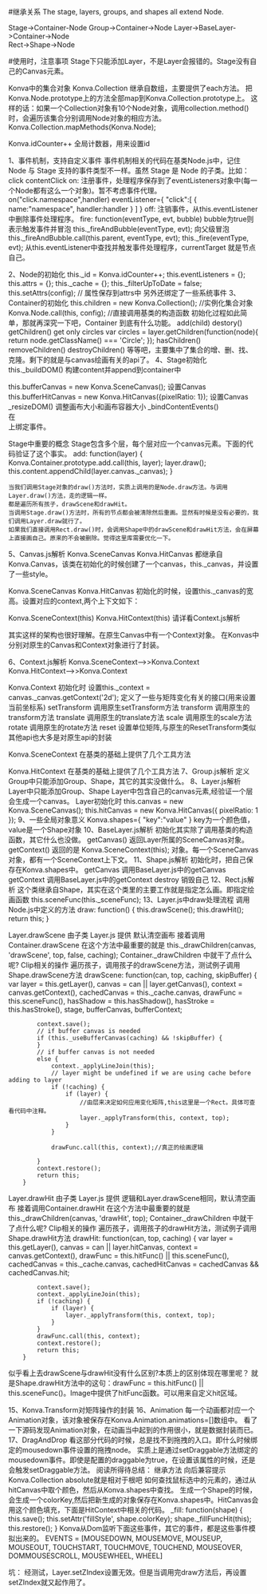 #继承关系
The stage, layers, groups, and shapes all extend Node.     

Stage->Container-Node
Group->Container->Node
Layer->BaseLayer->Container->Node    
Rect->Shape->Node  

#使用时，注意事项
Stage下只能添加Layer，不是Layer会报错的。Stage没有自己的Canvas元素。

Konva中的集合对象
Konva.Collection 继承自数组，主要提供了each方法。
把Konva.Node.prototype上的方法全部map到Konva.Collection.prototype上。
这样的话：如果一个Collection对象有10个Node对象，调用collection.method()时，会遍历该集合分别调用Node对象的相应方法。
Konva.Collection.mapMethods(Konva.Node);


Konva.idCounter++ 全局计数器，用来设置id

1、事件机制，支持自定义事件
事件机制相关的代码在基类Node.js中，记住 Node 与 Stage 支持的事件类型不一样。虽然 Stage 是 Node 的子类。比如：click contentClick
on:
   注册事件，处理程序保存到了eventListeners对象中(每一个Node都有这么一个对象)。暂不考虑事件代理。
   on("click.namespace",handler) 
   eventListener={
     "click":[
		{
			name:"namespace",
			handler:handler
	    }
     ]
   }
off:
   注销事件，从this.eventListener中删除事件处理程序。
fire: 
   function(eventType, evt, bubble)   bubble为true则表示触发事件并冒泡
   this._fireAndBubble(eventType, evt);  向父级冒泡this._fireAndBubble.call(this.parent, eventType, evt);
   this._fire(eventType, evt);  从this.eventListener中查找并触发事件处理程序，currentTarget 就是节点自己。

2、Node的初始化
   this._id = Konva.idCounter++;
   this.eventListeners = {};
   this.attrs = {};
   this._cache = {};
   this._filterUpToDate = false;
   this.setAttrs(config);  // 属性保存到attrs中
   另外还绑定了一些系统事件
3、Container的初始化
   this.children = new Konva.Collection(); //实例化集合对象
   Konva.Node.call(this, config); //直接调用基类的构造函数
   初始化过程如此简单，那就再深究一下吧，Container 到底有什么功能。
   add(child)
   destory()
   getChildren()
       get only circles
       var circles = layer.getChildren(function(node){
          return node.getClassName() === 'Circle';
       });
   hasChildren()
   removeChildren()
   destroyChildren()
   等等吧，主要集中了集合的增、删、找、克隆。剩下的就是与canvas绘画有关的api了。
4、Stage初始化
    this._buildDOM()
       构建content并append到container中 <div class="konvajs-content" role="presentation" style="position: relative;"></div>
       this.bufferCanvas = new Konva.SceneCanvas();  设置Canvas
       this.bufferHitCanvas = new Konva.HitCanvas({pixelRatio: 1});  设置Canvas
       _resizeDOM()  调整画布大小和画布容器大小
    _bindContentEvents()  
       在<div class="konvajs-content" role="presentation" style="position: relative;"></div>上绑定事件。

   Stage中重要的概念
    Stage包含多个层，每个层对应一个canvas元素。下面的代码验证了这个事实。
    add: function(layer) {
       Konva.Container.prototype.add.call(this, layer);
       layer.draw();
       this.content.appendChild(layer.canvas._canvas);
    }

    当我们调用Stage对象的draw()方法时，实质上调用的是Node.draw方法。与调用Layer.draw()方法，走的逻辑一样。
    都是遍历所有孩子，drawScene和drawHit。
    当调用Stage.draw()方法时，所有的节点都会被清除然后重画。显然有时候是没有必要的，我们调用Layer.draw就行了。
    如果我们直接调用Rect.draw()时，会调用Shape中的drawScene和drawHit方法，会在屏幕上直接画自己。原来的不会被删除。觉得这里库需要优化一下。

5、Canvas.js解析
   Konva.SceneCanvas
   Konva.HitCanvas
   都继承自Konva.Canvas，该类在初始化的时候创建了一个canvas，this._canvas，并设置了一些style。

   Konva.SceneCanvas
   Konva.HitCanvas 初始化的时候，设置this._canvas的宽高。设置对应的context,两个上下文如下：

   Konva.SceneContext(this)
   Konva.HitContext(this)  请详看Context.js解析

   其实这样的架构也很好理解。在原生Canvas中有一个Context对象。
   在Konvas中分别对原生的Canvas和Context对象进行了封装。

6、Context.js解析
   Konva.SceneContext-->>Konva.Context
   Konva.HitContext-->>Konva.Context

   Konva.Context 初始化时 设置this._context = canvas._canvas.getContext('2d');
        定义了一些与矩阵变化有关的接口(用来设置当前坐标系)
   		setTransform 调用原生setTransform方法
   		transform 调用原生的transform方法
   		translate 调用原生的translate方法
   		scale 调用原生的scale方法
   		rotate 调用原生的rotate方法
   		reset 设置单位矩阵,与原生的ResetTransform类似
   		其他api也大多是对原生api的封装

   Konva.SceneContext
        在基类的基础上提供了几个工具方法

   Konva.HitContext
        在基类的基础上提供了几个工具方法
7、Group.js解析
   定义Group中只能添加Group、Shape，其它的其实没做什么。
8、Layer.js解析
   Layer中只能添加Group、Shape
   Layer中包含自己的canvas元素,经验证一个层会生成一个canvas。
   Layer初始化时
      this.canvas = new Konva.SceneCanvas();
      this.hitCanvas = new Konva.HitCanvas({
          pixelRatio: 1
      });
9、一些全局对象意义
   Konva.shapes={ "key":"value" }  key为一个颜色值，value是一个Shape对象
10、BaseLayer.js解析
   初始化其实除了调用基类的构造函数，其它什么也没做。
   getCanvas() 返回Layer所属的SceneCanvas对象。
   getContext() 返回的是 Konva.SceneContext(this); 对象。每一个SceneCanvas对象，都有一个SceneContext上下文。
11、Shape.js解析
   初始化时，把自己保存在Konva.shapes中。
   getCanvas  调用BaseLayer.js中的getCanvas
   getContext 调用BaseLayer.js中的getContext
   destroy 销毁自己
12、Rect.js解析
   这个类继承自Shape，其实在这个类里的主要工作就是指定怎么画。即指定绘画函数 this.sceneFunc(this._sceneFunc);
13、Layer.js中draw处理流程
   调用Node.js中定义的方法
   draw: function() {
      this.drawScene(); 
      this.drawHit();
      return this;
   }

   Layer.drawScene 由子类 Layer.js 提供  默认清空画布
      接着调用Container.drawScene 在这个方法中最重要的就是 this._drawChildren(canvas, 'drawScene', top, false, caching);
      Container._drawChildren 中就干了点什么呢?
         Clip相关的操作
         遍历孩子，调用孩子的drawScene方法，测试例子调用Shape.drawScene方法
         drawScene: function(can, top, caching, skipBuffer) {
            var layer = this.getLayer(),
                canvas = can || layer.getCanvas(),
                context = canvas.getContext(),
                cachedCanvas = this._cache.canvas,
                drawFunc = this.sceneFunc(),
                hasShadow = this.hasShadow(),
                hasStroke = this.hasStroke(),
                stage, bufferCanvas, bufferContext;

            context.save();
            // if buffer canvas is needed
            if (this._useBufferCanvas(caching) && !skipBuffer) {
            }
            // if buffer canvas is not needed
            else {
                context._applyLineJoin(this);
                // layer might be undefined if we are using cache before adding to layer
                if (!caching) {
                    if (layer) {
                        //由层来决定如何应用变化矩阵,this这里是一个Rect。具体可查看代码中注释。
                        layer._applyTransform(this, context, top);
                    }
                }

                drawFunc.call(this, context);//真正的绘画逻辑
                
            }
            context.restore();
            return this;
        }
   Layer.drawHit 由子类 Layer.js 提供 逻辑和Layer.drawScene相同，默认清空画布
      接着调用Container.drawHit 在这个方法中最重要的就是 this._drawChildren(canvas, 'drawHit', top);
      Container._drawChildren 中就干了点什么呢?
         Clip相关的操作
         遍历孩子，调用孩子的drawHit方法，测试例子调用Shape.drawHit方法
         drawHit: function(can, top, caching) {
            var layer = this.getLayer(),
                canvas = can || layer.hitCanvas,
                context = canvas.getContext(),
                drawFunc = this.hitFunc() || this.sceneFunc(),
                cachedCanvas = this._cache.canvas,
                cachedHitCanvas = cachedCanvas && cachedCanvas.hit;

            context.save();
            context._applyLineJoin(this);
            if (!caching) {
                if (layer) {
                    layer._applyTransform(this, context, top);
                }
            }
            drawFunc.call(this, context);
            context.restore();
            return this;
        }
   似乎看上去drawScene与drawHit没有什么区别?本质上的区别体现在哪里呢？
     就是Shape.drawHit方法中的这句：drawFunc = this.hitFunc() || this.sceneFunc()。Image中提供了hitFunc函数。可以用来自定义hit区域。

15、Konva.Transform对矩阵操作的封装
16、Animation
    每一个动画都对应一个Animation对象，该对象被保存在Konva.Animation.animations=[]数组中。
    看了一下源码发现Animation对象，在动画当中起到的作用很小，就是数据封装而已。
17、DragAndDrop
    看这部分代码的时候，总是找不到拖拽的入口。即什么时候绑定的mousedown事件设置的拖拽node。
    实质上是通过setDraggable方法绑定的mousedown事件。即使是配置的draggable为true，在设置该属性的时候，还是会触发setDraggable方法。
阅读所得待总结：
继承方法
向后兼容提示
Konva.Collection
absolute就是相对于根吧
如何查找鼠标选中的元素的，通过从hitCanvas中取个颜色，然后从Konva.shapes中查找。
   生成一个Shape的时候，会生成一个colorKey,然后把新生成的对象保存在Konva.shapes中。HitCanvas会用这个颜色填充，下面是HitContext中相关的代码。
   _fill: function(shape) {
            this.save();
            this.setAttr('fillStyle', shape.colorKey);
            shape._fillFuncHit(this);
            this.restore();
   }
Konva从Dom监听下面这些事件，其它的事件，都是这些事件模拟出来的。
EVENTS = [MOUSEDOWN, MOUSEMOVE, MOUSEUP, MOUSEOUT, TOUCHSTART, TOUCHMOVE, TOUCHEND, MOUSEOVER, DOMMOUSESCROLL, MOUSEWHEEL, WHEEL]


坑：
  经测试，Layer.setZIndex设置无效。但是当调用完draw方法后，再设置setZIndex就又起作用了。
